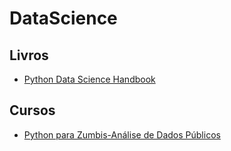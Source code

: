 # DataScience

## Livros

* [Python Data Science Handbook](https://jakevdp.github.io/PythonDataScienceHandbook/)

## Cursos
* [Python para Zumbis-Análise de Dados Públicos](https://www.youtube.com/playlist?list=PLUukMN0DTKCu6g2Lq1KXLnIX6Ilk4DAPI)

